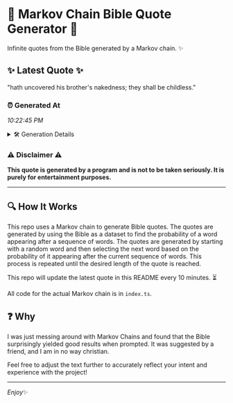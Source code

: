 # 📖 Markov Chain Bible Quote Generator 📖

Infinite quotes from the Bible generated by a Markov chain. ✨

## ✨ Latest Quote ✨
"hath uncovered his brother's nakedness; they shall be childless."

### ⏰ Generated At
*10:22:45 PM*

<details>
    <summary>🛠️ Generation Details</summary>
    <p>
        <strong>🌱 Seed:</strong> hath<br>
        <strong>🔄 Iterations:</strong> 8<br>
        <strong>📜 Context History:</strong><br>[ hath ]: uncovered<br>[ hath, uncovered ]: his<br>[ hath, uncovered, his ]: brother's<br>[ hath, uncovered, his, brother's ]: nakedness;<br>[ hath, uncovered, his, brother's, nakedness; ]: they<br>[ hath, uncovered, his, brother's, nakedness;, they ]: shall<br>[ uncovered, his, brother's, nakedness;, they, shall ]: be<br>[ his, brother's, nakedness;, they, shall, be ]: childless.<br>
    </p>
</details>

### ⚠️ Disclaimer ⚠️
**This quote is generated by a program and is not to be taken seriously. It is purely for entertainment purposes.**

---

## 🔍 How It Works

This repo uses a Markov chain to generate Bible quotes. The quotes are generated by using the Bible as a dataset to find the probability of a word appearing after a sequence of words. The quotes are generated by starting with a random word and then selecting the next word based on the probability of it appearing after the current sequence of words. This process is repeated until the desired length of the quote is reached.

This repo will update the latest quote in this README every 10 minutes. ⏳

All code for the actual Markov chain is in `index.ts`.

## ❓ Why

I was just messing around with Markov Chains and found that the Bible surprisingly yielded good results when prompted. 
It was suggested by a friend, and I am in no way christian.

Feel free to adjust the text further to accurately reflect your intent and experience with the project!

---

*Enjoy*✨
